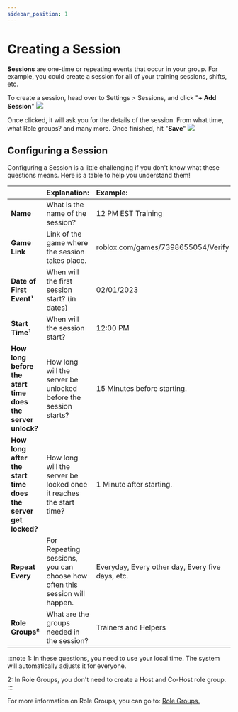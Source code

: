 ```yaml
---
sidebar_position: 1
---
```

# Creating a Session
**Sessions** are one-time or repeating events that occur in your group. For example, you could create a session for all of your training sessions, shifts, etc. 

To create a session, head over to Settings > Sessions, and click "**+ Add Session**"
![](https://cdn.discordapp.com/attachments/1015246364692717609/1018540017808850954/unknown.png)

Once clicked, it will ask you for the details of the session. From what time, what Role groups? and many more. Once finished, hit "**Save**"
![](https://cdn.discordapp.com/attachments/1015246364692717609/1018540326903885895/unknown.png)

## Configuring a Session
Configuring a Session is a little challenging if you don't know what these questions means. Here is a table to help you understand them!

|  | Explanation: | Example: |
| :-- | :-- | :-- |
| **Name** | What is the name of the session? | 12 PM EST Training |
| **Game Link** | Link of the game where the session takes place. | roblox.com/games/7398655054/Verify |
| **Date of First Event¹** | When will the first session start? (in dates) | 02/01/2023
| **Start Time¹** | When will the session start? | 12:00 PM |
| **How long before the start time does the server unlock?** | How long will the server be unlocked before the session starts? | 15 Minutes before starting. |
| **How long after the start time does the server get locked?** | How long will the server be locked once it reaches the start time? | 1 Minute after starting. |
| **Repeat Every** | For Repeating sessions, you can choose how often this session will happen. | Everyday, Every other day, Every five days, etc. |
| **Role Groups²** | What are the groups needed in the session? | Trainers and Helpers |

:::note
1: In these questions, you need to use your local time. The system will automatically adjusts it for everyone.

2: In Role Groups, you don't need to create a Host and Co-Host role group.
:::

For more information on Role Groups, you can go to: [Role Groups.](https://docs.hyra.io/guides/sessions/role-groups)

